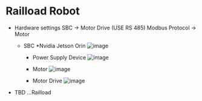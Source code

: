 # Railload Robot

* Hardware settings 
SBC -> Motor Drive (USE RS 485) Modbus Protocol -> Motor 

  * SBC 
    *Nvidia Jetson Orin
![image](https://user-images.githubusercontent.com/77741178/224618275-10c6d570-fa22-433d-9831-7383f32426c2.png)

    * Power Supply Device
![image](https://user-images.githubusercontent.com/77741178/224618244-44db1496-8302-4cf3-af5c-9057796d6f1b.png)

    * Motor
![image](https://user-images.githubusercontent.com/77741178/224618255-6d390bf3-1917-4afb-940e-30888b9c135a.png)   

    * Motor Drive
![image](https://user-images.githubusercontent.com/77741178/224618265-b069b8f8-3a3d-48df-b604-611ab070acca.png)


- TBD ...Railload
